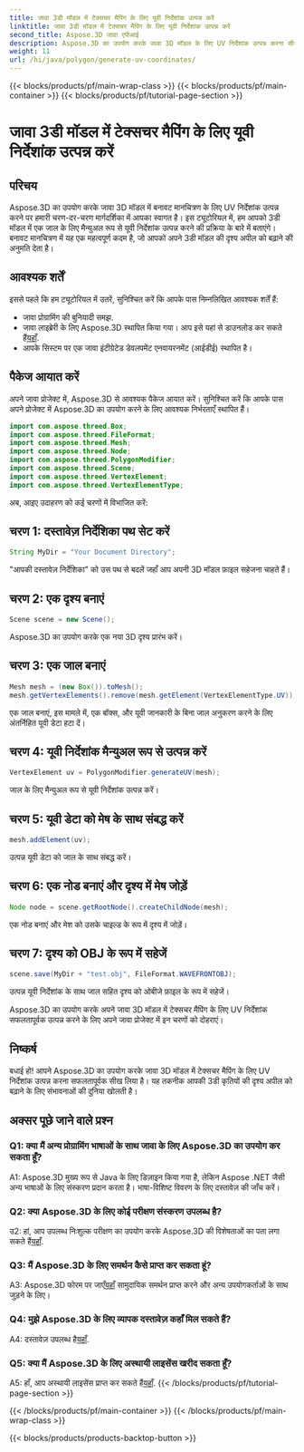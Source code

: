 ```yaml
---
title: जावा 3डी मॉडल में टेक्सचर मैपिंग के लिए यूवी निर्देशांक उत्पन्न करें
linktitle: जावा 3डी मॉडल में टेक्सचर मैपिंग के लिए यूवी निर्देशांक उत्पन्न करें
second_title: Aspose.3D जावा एपीआई
description: Aspose.3D का उपयोग करके जावा 3D मॉडल के लिए UV निर्देशांक उत्पन्न करना सीखें। इस चरण-दर-चरण मार्गदर्शिका के साथ अपनी परियोजनाओं में बनावट मानचित्रण को बेहतर बनाएं।
weight: 11
url: /hi/java/polygon/generate-uv-coordinates/
---
```


{{< blocks/products/pf/main-wrap-class >}}
{{< blocks/products/pf/main-container >}}
{{< blocks/products/pf/tutorial-page-section >}}

# जावा 3डी मॉडल में टेक्सचर मैपिंग के लिए यूवी निर्देशांक उत्पन्न करें

## परिचय

Aspose.3D का उपयोग करके जावा 3D मॉडल में बनावट मानचित्रण के लिए UV निर्देशांक उत्पन्न करने पर हमारी चरण-दर-चरण मार्गदर्शिका में आपका स्वागत है। इस ट्यूटोरियल में, हम आपको 3डी मॉडल में एक जाल के लिए मैन्युअल रूप से यूवी निर्देशांक उत्पन्न करने की प्रक्रिया के बारे में बताएंगे। बनावट मानचित्रण में यह एक महत्वपूर्ण कदम है, जो आपको अपने 3डी मॉडल की दृश्य अपील को बढ़ाने की अनुमति देता है।

## आवश्यक शर्तें

इससे पहले कि हम ट्यूटोरियल में उतरें, सुनिश्चित करें कि आपके पास निम्नलिखित आवश्यक शर्तें हैं:

- जावा प्रोग्रामिंग की बुनियादी समझ.
-  जावा लाइब्रेरी के लिए Aspose.3D स्थापित किया गया। आप इसे यहां से डाउनलोड कर सकते हैं[यहाँ](https://releases.aspose.com/3d/java/).
- आपके सिस्टम पर एक जावा इंटीग्रेटेड डेवलपमेंट एनवायरनमेंट (आईडीई) स्थापित है।

## पैकेज आयात करें

अपने जावा प्रोजेक्ट में, Aspose.3D से आवश्यक पैकेज आयात करें। सुनिश्चित करें कि आपके पास अपने प्रोजेक्ट में Aspose.3D का उपयोग करने के लिए आवश्यक निर्भरताएँ स्थापित हैं।

```java
import com.aspose.threed.Box;
import com.aspose.threed.FileFormat;
import com.aspose.threed.Mesh;
import com.aspose.threed.Node;
import com.aspose.threed.PolygonModifier;
import com.aspose.threed.Scene;
import com.aspose.threed.VertexElement;
import com.aspose.threed.VertexElementType;
```

अब, आइए उदाहरण को कई चरणों में विभाजित करें:

## चरण 1: दस्तावेज़ निर्देशिका पथ सेट करें

```java
String MyDir = "Your Document Directory";
```

"आपकी दस्तावेज़ निर्देशिका" को उस पथ से बदलें जहाँ आप अपनी 3D मॉडल फ़ाइल सहेजना चाहते हैं।

## चरण 2: एक दृश्य बनाएं

```java
Scene scene = new Scene();
```

Aspose.3D का उपयोग करके एक नया 3D दृश्य प्रारंभ करें।

## चरण 3: एक जाल बनाएं

```java
Mesh mesh = (new Box()).toMesh();
mesh.getVertexElements().remove(mesh.getElement(VertexElementType.UV));
```

एक जाल बनाएं, इस मामले में, एक बॉक्स, और यूवी जानकारी के बिना जाल अनुकरण करने के लिए अंतर्निहित यूवी डेटा हटा दें।

## चरण 4: यूवी निर्देशांक मैन्युअल रूप से उत्पन्न करें

```java
VertexElement uv = PolygonModifier.generateUV(mesh);
```

जाल के लिए मैन्युअल रूप से यूवी निर्देशांक उत्पन्न करें।

## चरण 5: यूवी डेटा को मेष के साथ संबद्ध करें

```java
mesh.addElement(uv);
```

उत्पन्न यूवी डेटा को जाल के साथ संबद्ध करें।

## चरण 6: एक नोड बनाएं और दृश्य में मेष जोड़ें

```java
Node node = scene.getRootNode().createChildNode(mesh);
```

एक नोड बनाएं और मेश को उसके चाइल्ड के रूप में दृश्य में जोड़ें।

## चरण 7: दृश्य को OBJ के रूप में सहेजें

```java
scene.save(MyDir + "test.obj", FileFormat.WAVEFRONTOBJ);
```

उत्पन्न यूवी निर्देशांक के साथ जाल सहित दृश्य को ओबीजे फ़ाइल के रूप में सहेजें।

Aspose.3D का उपयोग करके अपने जावा 3D मॉडल में टेक्सचर मैपिंग के लिए UV निर्देशांक सफलतापूर्वक उत्पन्न करने के लिए अपने जावा प्रोजेक्ट में इन चरणों को दोहराएं।

## निष्कर्ष

बधाई हो! आपने Aspose.3D का उपयोग करके जावा 3D मॉडल में टेक्सचर मैपिंग के लिए UV निर्देशांक उत्पन्न करना सफलतापूर्वक सीख लिया है। यह तकनीक आपकी 3डी कृतियों की दृश्य अपील को बढ़ाने के लिए संभावनाओं की दुनिया खोलती है।

## अक्सर पूछे जाने वाले प्रश्न

### Q1: क्या मैं अन्य प्रोग्रामिंग भाषाओं के साथ जावा के लिए Aspose.3D का उपयोग कर सकता हूँ?

A1: Aspose.3D मुख्य रूप से Java के लिए डिज़ाइन किया गया है, लेकिन Aspose .NET जैसी अन्य भाषाओं के लिए संस्करण प्रदान करता है। भाषा-विशिष्ट विवरण के लिए दस्तावेज़ की जाँच करें।

### Q2: क्या Aspose.3D के लिए कोई परीक्षण संस्करण उपलब्ध है?

 उ2: हां, आप उपलब्ध निःशुल्क परीक्षण का उपयोग करके Aspose.3D की विशेषताओं का पता लगा सकते हैं[यहाँ](https://releases.aspose.com/).

### Q3: मैं Aspose.3D के लिए समर्थन कैसे प्राप्त कर सकता हूं?

 A3: Aspose.3D फोरम पर जाएँ[यहाँ](https://forum.aspose.com/c/3d/18) सामुदायिक समर्थन प्राप्त करने और अन्य उपयोगकर्ताओं के साथ जुड़ने के लिए।

### Q4: मुझे Aspose.3D के लिए व्यापक दस्तावेज़ कहाँ मिल सकते हैं?

 A4: दस्तावेज़ उपलब्ध है[यहाँ](https://reference.aspose.com/3d/java/).

### Q5: क्या मैं Aspose.3D के लिए अस्थायी लाइसेंस खरीद सकता हूँ?

 A5: हाँ, आप अस्थायी लाइसेंस प्राप्त कर सकते हैं[यहाँ](https://purchase.aspose.com/temporary-license/).
{{< /blocks/products/pf/tutorial-page-section >}}

{{< /blocks/products/pf/main-container >}}
{{< /blocks/products/pf/main-wrap-class >}}

{{< blocks/products/products-backtop-button >}}
